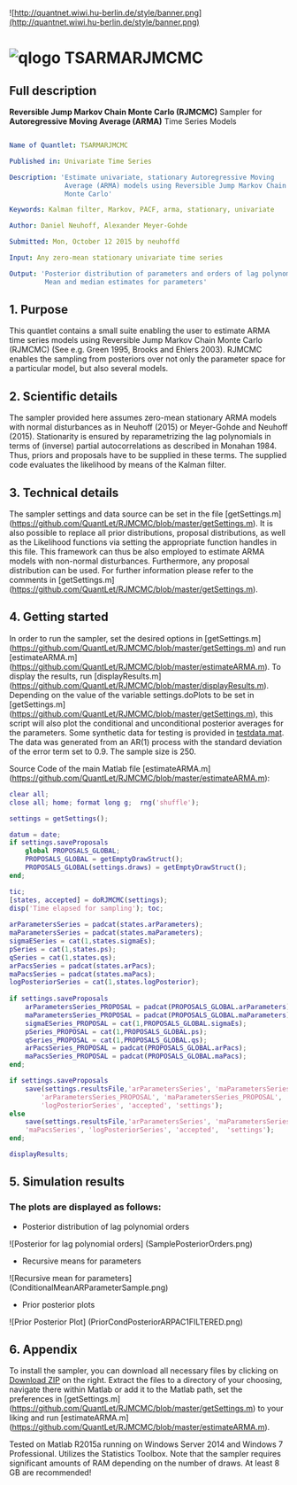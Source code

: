 
![http://quantnet.wiwi.hu-berlin.de/style/banner.png](http://quantnet.wiwi.hu-berlin.de/style/banner.png)

# ![qlogo](http://quantnet.wiwi.hu-berlin.de/graphics/quantlogo.png) **TSARMARJMCMC**


## Full description
__Reversible Jump Markov Chain Monte Carlo (RJMCMC)__ Sampler for __Autoregressive Moving Average (ARMA)__ Time Series Models

```yaml

Name of Quantlet: TSARMARJMCMC

Published in: Univariate Time Series

Description: 'Estimate univariate, stationary Autoregressive Moving 
              Average (ARMA) models using Reversible Jump Markov Chain 
              Monte Carlo'

Keywords: Kalman filter, Markov, PACF, arma, stationary, univariate

Author: Daniel Neuhoff, Alexander Meyer-Gohde

Submitted: Mon, October 12 2015 by neuhoffd

Input: Any zero-mean stationary univariate time series

Output: 'Posterior distribution of parameters and orders of lag polynomials
         Mean and median estimates for parameters'

```

## 1. Purpose
This quantlet contains a small suite enabling the user to estimate ARMA time series models using Reversible Jump Markov Chain Monte Carlo (RJMCMC)
(See e.g. Green 1995, Brooks and Ehlers 2003). RJMCMC enables the sampling from posteriors over not only the parameter space for a particular model,
but also several models.


## 2. Scientific details
The sampler provided here assumes zero-mean stationary ARMA models with normal disturbances as in Neuhoff (2015) or Meyer-Gohde and Neuhoff (2015).
Stationarity is ensured by reparametrizing the lag polynomials in terms of (inverse) partial autocorrelations as described in Monahan 1984.
Thus, priors and proposals have to be supplied in these terms. The supplied code evaluates the likelihood by means of the Kalman filter.


## 3. Technical details
The sampler settings and data source can be set in the file 
[getSettings.m] (https://github.com/QuantLet/RJMCMC/blob/master/getSettings.m).
It is also possible to replace all prior distributions,
proposal distributions, as well as the Likelihood functions via setting the appropriate function handles in this file.
This framework can thus be also employed to estimate ARMA models with non-normal disturbances.
Furthermore, any proposal distribution can be used.
For further information please refer to the comments in [getSettings.m] (https://github.com/QuantLet/RJMCMC/blob/master/getSettings.m).


## 4. Getting started
In order to run the sampler, set the desired options in [getSettings.m] (https://github.com/QuantLet/RJMCMC/blob/master/getSettings.m)
and run [estimateARMA.m] (https://github.com/QuantLet/RJMCMC/blob/master/estimateARMA.m). To display the results, run 
[displayResults.m] (https://github.com/QuantLet/RJMCMC/blob/master/displayResults.m).
Depending on the value of the variable settings.doPlots to be set in [getSettings.m] (https://github.com/QuantLet/RJMCMC/blob/master/getSettings.m),
this script will also plot the conditional and unconditional posterior averages for the parameters.
Some synthetic data for testing is provided in [testdata.mat](https://github.com/QuantLet/RJMCMC/blob/master/testdata.mat).
The data was generated from an AR(1) process with the standard deviation of the error term set to 0.9. The sample size is 250.

Source Code of the main Matlab file [estimateARMA.m] (https://github.com/QuantLet/RJMCMC/blob/master/estimateARMA.m):
``` matlab
clear all; 
close all; home; format long g;  rng('shuffle');

settings = getSettings();

datum = date;
if settings.saveProposals
    global PROPOSALS_GLOBAL;
    PROPOSALS_GLOBAL = getEmptyDrawStruct();
    PROPOSALS_GLOBAL(settings.draws) = getEmptyDrawStruct();
end;

tic;
[states, accepted] = doRJMCMC(settings);
disp('Time elapsed for sampling'); toc;
        
arParametersSeries = padcat(states.arParameters);
maParametersSeries = padcat(states.maParameters);
sigmaESeries = cat(1,states.sigmaEs);
pSeries = cat(1,states.ps);
qSeries = cat(1,states.qs);
arPacsSeries = padcat(states.arPacs);
maPacsSeries = padcat(states.maPacs);
logPosteriorSeries = cat(1,states.logPosterior);
        
if settings.saveProposals
    arParametersSeries_PROPOSAL = padcat(PROPOSALS_GLOBAL.arParameters);
    maParametersSeries_PROPOSAL = padcat(PROPOSALS_GLOBAL.maParameters);
    sigmaESeries_PROPOSAL = cat(1,PROPOSALS_GLOBAL.sigmaEs);
    pSeries_PROPOSAL = cat(1,PROPOSALS_GLOBAL.ps);
    qSeries_PROPOSAL = cat(1,PROPOSALS_GLOBAL.qs);
    arPacsSeries_PROPOSAL = padcat(PROPOSALS_GLOBAL.arPacs);
    maPacsSeries_PROPOSAL = padcat(PROPOSALS_GLOBAL.maPacs);
end;

if settings.saveProposals
    save(settings.resultsFile,'arParametersSeries', 'maParametersSeries', 'sigmaESeries', 'pSeries', 'qSeries', 'arPacsSeries','maPacsSeries',...
        'arParametersSeries_PROPOSAL', 'maParametersSeries_PROPOSAL', 'sigmaESeries_PROPOSAL', 'pSeries_PROPOSAL', 'qSeries_PROPOSAL', 'arPacsSeries_PROPOSAL','maPacsSeries_PROPOSAL',...
        'logPosteriorSeries', 'accepted', 'settings');
else            
    save(settings.resultsFile,'arParametersSeries', 'maParametersSeries', 'sigmaESeries', 'pSeries', 'qSeries', 'arPacsSeries',...
    'maPacsSeries', 'logPosteriorSeries', 'accepted',  'settings');
end;  

displayResults;
```

## 5. Simulation results
### The plots are displayed as follows:

* Posterior distribution of lag polynomial orders

![Posterior for lag polynomial orders] (SamplePosteriorOrders.png)

* Recursive means for parameters

![Recursive mean for parameters] (ConditionalMeanARParameterSample.png)

* Prior posterior plots

![Prior Posterior Plot] (PriorCondPosteriorARPAC1FILTERED.png)


## 6. Appendix 
To install the sampler, you can download all necessary files by clicking on [Download ZIP](https://github.com/QuantLet/RJMCMC/archive/master.zip) 
on the right. Extract the files to a directory of your choosing, navigate there within Matlab or add it to the Matlab path, 
set the preferences in [getSettings.m] (https://github.com/QuantLet/RJMCMC/blob/master/getSettings.m) to your liking
and run [estimateARMA.m] (https://github.com/QuantLet/RJMCMC/blob/master/estimateARMA.m).

Tested on Matlab R2015a running on Windows Server 2014 and Windows 7 Professional. Utilizes the Statistics Toolbox.
Note that the sampler requires significant amounts of RAM depending on the number of draws. At least 8 GB are recommended!
